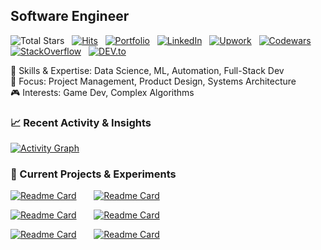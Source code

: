 ## **Software Engineer**
![Total Stars](https://img.shields.io/github/stars/castilloglenn?style=flat&label=Stars&logo=github)
&nbsp;
[![Hits](https://hits.seeyoufarm.com/api/count/incr/badge.svg?url=https%3A%2F%2Fgithub.com%2Fcastilloglenn&count_bg=%230085EA&title_bg=%23555555&icon=github.svg&icon_color=%23FFFFFF&title=Visits&edge_flat=false)](https://hits.seeyoufarm.com)
&nbsp;
[![Portfolio](https://img.shields.io/badge/Portfolio-fee642?style=flat&logo=Supabase&logoColor=black)](https://castilloglenn.github.io/)
&nbsp;
[![LinkedIn](https://img.shields.io/badge/LinkedIn-0A66C2?style=flat&logo=linkedin&logoColor=white)](https://www.linkedin.com/in/castilloglenn)
&nbsp;
[![Upwork](https://img.shields.io/badge/Upwork-238636?style=flat&logo=upwork&logoColor=white)](https://www.upwork.com/freelancers/~0134c73d8fad9c2581)
&nbsp;
[![Codewars](https://img.shields.io/badge/Codewars-B1361E?style=flat&logo=codewars&logoColor=white)](https://www.codewars.com/users/castilloglenn)
&nbsp;
[![StackOverflow](https://img.shields.io/badge/StackOverflow-F58025?style=flat&logo=stackoverflow&logoColor=white)](https://stackoverflow.com/users/12091931/glenn)
&nbsp;
[![DEV.to](https://img.shields.io/badge/DEV.to-000000?style=flat&logo=devdotto&logoColor=white)](https://dev.to/castilloglenn)

🚀 Skills & Expertise: Data Science, ML, Automation, Full-Stack Dev<br>
🎯 Focus: Project Management, Product Design, Systems Architecture<br>
🎮 Interests: Game Dev, Complex Algorithms

### **📈 Recent Activity & Insights**
[![Activity Graph](https://github-readme-activity-graph.vercel.app/graph?username=castilloglenn&theme=github-compact&days=30&custom_title=Activity%20over%20the%20past%2030%20days&hide_border=true&height=250&point=28a642)](https://github.com/castilloglenn?tab=repositories)

### **🚀 Current Projects & Experiments**
[![Readme Card](https://github-readme-stats.vercel.app/api/pin/?username=castilloglenn&repo=dataflow-animation&theme=dark&border_color=1f242b&bg_color=0d1118&title_color=1f6fec&icon_color=9098a0&timestamp=20240914)](https://github.com/castilloglenn/dataflow-animation)
&nbsp;&nbsp;&nbsp;&nbsp;&nbsp;
[![Readme Card](https://github-readme-stats.vercel.app/api/pin/?username=castilloglenn&repo=portfolio&theme=dark&border_color=1f242b&bg_color=0d1118&title_color=1f6fec&icon_color=9098a0&timestamp=20240914)](https://github.com/castilloglenn/portfolio)

[![Readme Card](https://github-readme-stats.vercel.app/api/pin/?username=castilloglenn&repo=slime-smashers&theme=dark&border_color=1f242b&bg_color=0d1118&title_color=1f6fec&icon_color=9098a0&timestamp=20240914)](https://github.com/castilloglenn/slime-smashers)
&nbsp;&nbsp;&nbsp;&nbsp;&nbsp;
[![Readme Card](https://github-readme-stats.vercel.app/api/pin/?username=castilloglenn&repo=shell-scripts&theme=dark&border_color=1f242b&bg_color=0d1118&title_color=1f6fec&icon_color=9098a0&timestamp=20240914)](https://github.com/castilloglenn/shell-scripts)

[![Readme Card](https://github-readme-stats.vercel.app/api/pin/?username=castilloglenn&repo=rl-agent-for-fun&theme=dark&border_color=1f242b&bg_color=0d1118&title_color=1f6fec&icon_color=9098a0&timestamp=20240914)](https://github.com/castilloglenn/rl-agent-for-fun)
&nbsp;&nbsp;&nbsp;&nbsp;&nbsp;
[![Readme Card](https://github-readme-stats.vercel.app/api/pin/?username=castilloglenn&repo=neko&theme=dark&border_color=1f242b&bg_color=0d1118&title_color=1f6fec&icon_color=9098a0&timestamp=20240914)](https://github.com/castilloglenn/neko)
